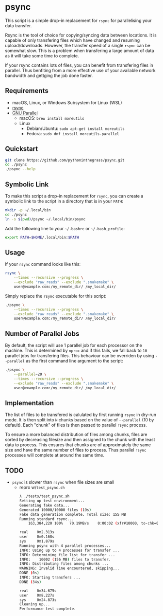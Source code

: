 # psync

This script is a simple drop-in replacement for `rsync` for parallelising your data transfer.

Rsync is the tool of choice for copying/syncing data between locations.
It is capable of only transfering files which have changed and resuming upload/downloads.
However, the transfer speed of a single `rsync` can be somewhat slow.
This is a problem when transfering a large amount of data as it will take some time to complete.

If your rsync contains lots of files, you can benefit from transfering files in parallel.
Thus benfiting from a more effective use of your available network bandwidth and gettging the job done faster.

## Requirements

* macOS, Linux, or Windows Subsystem for Linux (WSL)
* [rsync](https://rsync.samba.org/)
* [GNU Parallel](https://www.gnu.org/software/parallel/)
  * macOS: `brew install moreutils`
  * Linux
    * Debian/Ubuntu: `sudo apt-get install moreutils`
    * Fedora: `sudo dnf install moreutils-parallel`

## Quickstart

```bash
git clone https://github.com/pythoninthegrass/psync.git
cd ./psync
./psync --help
```

## Symbolic Link

To make this script a drop-in replacement for `rsync`, you can create a symbolic link to the script in a directory that is in your `PATH`:

```bash
mkdir -p ~/.local/bin
cd ./psync
ln -s $(pwd)/psync ~/.local/bin/psync
```

Add the following line to your `~/.bashrc` or `~/.bash_profile`:

```bash
export PATH=$HOME/.local/bin:$PATH
```

## Usage

If your `rsync` command looks like this:

```bash
rsync \
    --times --recursive --progress \
    --exclude "raw_reads" --exclude ".snakemake" \
    user@example.com:/my_remote_dir/ /my_local_dir/
```

Simply replace the `rsync` executable for this script:

```bash
./psync \
    --times --recursive --progress \
    --exclude "raw_reads" --exclude ".snakemake" \
    user@example.com:/my_remote_dir/ /my_local_dir/
```

## Number of Parallel Jobs

By default, the script will use 1 parallel job for each processor on the machine.
This is determined by `nproc` and if this fails, we fall back to `10` parallel jobs for transfering files.
This behaviour can be overriden by using `--parallel` as the first command line argument to the script:

```bash
./psync \
    --parallel=20 \
    --times --recursive --progress \
    --exclude "raw_reads" --exclude ".snakemake" \
    user@example.com:/my_remote_dir/ /my_local_dir/
```

## Implementation

The list of files to be transfered is calulated by first running `rsync` in dry-run mode.
It is then split into `N` chunks based on the value of `--parallel` (10 by default).
Each "chunk" of files is then passed to parallel `rsync` process.

To ensure a more balanced distribution of files among chunks, files are sorted by decreasing filesize and then assigned to the chunk with the least data to process.
This ensures that chunks are of approximately the same size and have the same number of files to process.
Thus parallel `rsync` processes will complete at around the same time.

## TODO

* `psync` is slower than `rsync` when file sizes are small
  * repro w/`test_psync.sh`
    ```bash
    λ ./tests/test_psync.sh
    Setting up test environment...
    Generating fake data...
    Generated 10000/10000 files (19s)
    Fake data generation complete. Total size: 155 MB
    Running standard rsync...
        163,384,220 100%   70.19MB/s    0:00:02 (xfr#10000, to-chk=0/10001)  

    real    0m2.313s
    user    0m0.168s
    sys     0m1.879s
    Running psync with 4 parallel processes...
    INFO: Using up to 4 processes for transfer ...
    INFO: Determining file list for transfer ...
    INFO:    10002 (156 MB) files to transfer.
    INFO: Distributing files among chunks ...
    WARNING: Invalid line encountered, skipping...
    DONE (0s)
    INFO: Starting transfers ...
    DONE (34s)

    real    0m34.675s
    user    0m8.227s
    sys     0m24.873s
    Cleaning up...
    Performance test complete.
    ```
